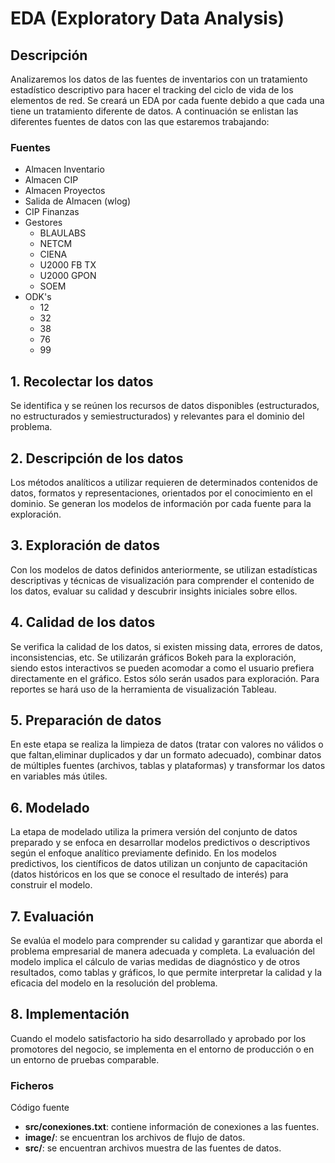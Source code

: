 # EDA (Exploratory Data Analysis)

## Descripción

Analizaremos los datos de las fuentes de inventarios con un tratamiento estadístico descriptivo para hacer el tracking del ciclo de vida de los elementos de red.
Se creará un EDA por cada fuente debido a que cada una tiene un tratamiento diferente de datos. A continuación se enlistan las diferentes fuentes de datos con las que estaremos trabajando:

### Fuentes

* Almacen Inventario
* Almacen CIP
* Almacen Proyectos
* Salida de Almacen (wlog)
* CIP Finanzas
* Gestores
  * BLAULABS
  * NETCM
  * CIENA
  * U2000 FB TX
  * U2000 GPON
  * SOEM
* ODK's
  * 12
  * 32
  * 38
  * 76
  * 99

## 1. Recolectar los datos
Se identifica y se reúnen los recursos de datos disponibles (estructurados, no estructurados y semiestructurados) y relevantes para el dominio del problema.

## 2. Descripción de los datos
Los métodos analíticos a utilizar requieren de determinados contenidos de datos, formatos y representaciones, orientados por el conocimiento en el dominio.
Se generan los modelos de información por cada fuente para la exploración.

## 3. Exploración de datos
Con los modelos de datos definidos anteriormente, se utilizan estadísticas descriptivas y técnicas de visualización para comprender el contenido de los datos, evaluar su calidad y descubrir insights iniciales sobre ellos.

## 4. Calidad de los datos
Se verifica la calidad de los datos, si existen missing data, errores de datos, inconsistencias, etc.
Se utilizarán gráficos Bokeh para la exploración, siendo estos interactivos se pueden acomodar a como el usuario prefiera directamente en el gráfico. Estos sólo serán usados para exploración. Para reportes se hará uso de la herramienta de visualización Tableau.

## 5. Preparación de datos
En este etapa se realiza la limpieza de datos (tratar con valores no válidos o que faltan,eliminar duplicados y dar un formato adecuado), combinar datos de múltiples fuentes (archivos, tablas y plataformas) y transformar los datos en variables más útiles.

## 6. Modelado
La etapa de modelado utiliza la primera versión del conjunto de datos preparado y se enfoca en desarrollar modelos
predictivos o descriptivos según el enfoque analítico previamente definido. En los modelos predictivos, los científicos de datos utilizan un conjunto de capacitación (datos históricos en los que se conoce el resultado de interés) para construir el modelo.

## 7. Evaluación
Se evalúa el modelo para comprender su calidad y garantizar que aborda el problema empresarial de manera adecuada y completa. La evaluación del modelo implica el cálculo de varias medidas de diagnóstico y de otros resultados, como tablas y gráficos, lo que permite interpretar la calidad y la eficacia del modelo en la resolución del problema.

## 8. Implementación
Cuando el modelo satisfactorio ha sido desarrollado y aprobado por los promotores del negocio, se implementa en el entorno de producción o en un entorno de pruebas comparable.


### Ficheros

Código fuente
* **src/conexiones.txt**: contiene información de conexiones a las fuentes.
* **image/**: se encuentran los archivos de flujo de datos.
* **src/**: se encuentran archivos muestra de las fuentes de datos.
